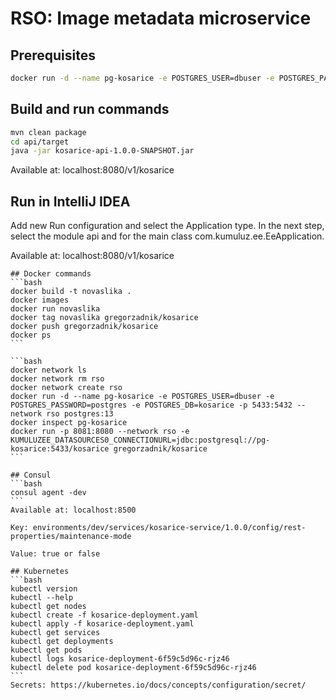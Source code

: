 # RSO: Image metadata microservice

## Prerequisites

```bash
docker run -d --name pg-kosarice -e POSTGRES_USER=dbuser -e POSTGRES_PASSWORD=postgres -e POSTGRES_DB=kosarice -p 5433:5432 postgres:13
```

## Build and run commands
```bash
mvn clean package
cd api/target
java -jar kosarice-api-1.0.0-SNAPSHOT.jar
```
Available at: localhost:8080/v1/kosarice

## Run in IntelliJ IDEA
Add new Run configuration and select the Application type. In the next step, select the module api and for the main class com.kumuluz.ee.EeApplication.

Available at: localhost:8080/v1/kosarice
~~~~
## Docker commands
```bash 
docker build -t novaslika .   
docker images
docker run novaslika    
docker tag novaslika gregorzadnik/kosarice   
docker push gregorzadnik/kosarice
docker ps
```

```bash
docker network ls  
docker network rm rso
docker network create rso
docker run -d --name pg-kosarice -e POSTGRES_USER=dbuser -e POSTGRES_PASSWORD=postgres -e POSTGRES_DB=kosarice -p 5433:5432 --network rso postgres:13
docker inspect pg-kosarice
docker run -p 8081:8080 --network rso -e KUMULUZEE_DATASOURCES0_CONNECTIONURL=jdbc:postgresql://pg-kosarice:5433/kosarice gregorzadnik/kosarice
```

## Consul
```bash
consul agent -dev
```
Available at: localhost:8500

Key: environments/dev/services/kosarice-service/1.0.0/config/rest-properties/maintenance-mode

Value: true or false

## Kubernetes
```bash
kubectl version
kubectl --help
kubectl get nodes
kubectl create -f kosarice-deployment.yaml 
kubectl apply -f kosarice-deployment.yaml 
kubectl get services 
kubectl get deployments
kubectl get pods
kubectl logs kosarice-deployment-6f59c5d96c-rjz46
kubectl delete pod kosarice-deployment-6f59c5d96c-rjz46
```
Secrets: https://kubernetes.io/docs/concepts/configuration/secret/

